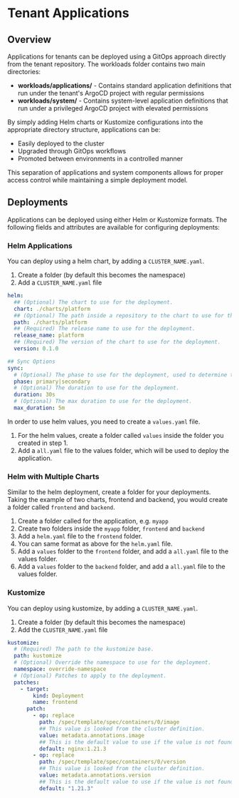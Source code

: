 # Tenant Applications

## Overview

Applications for tenants can be deployed using a GitOps approach directly from the tenant repository. The workloads folder contains two main directories:

- **workloads/applications/** - Contains standard application definitions that run under the tenant's ArgoCD project with regular permissions
- **workloads/system/** - Contains system-level application definitions that run under a privileged ArgoCD project with elevated permissions

By simply adding Helm charts or Kustomize configurations into the appropriate directory structure, applications can be:

- Easily deployed to the cluster
- Upgraded through GitOps workflows
- Promoted between environments in a controlled manner

This separation of applications and system components allows for proper access control while maintaining a simple deployment model.

## Deployments

Applications can be deployed using either Helm or Kustomize formats. The following fields and attributes are available for configuring deployments:

### Helm Applications

You can deploy using a helm chart, by adding a `CLUSTER_NAME.yaml`.

1. Create a folder (by default this becomes the namespace)
2. Add a `CLUSTER_NAME.yaml` file

```yaml
helm:
  ## (Optional) The chart to use for the deployment.
  chart: ./charts/platform
  ## (Optional) The path inside a repository to the chart to use for the deployment.
  path: ./charts/platform
  ## (Required) The release name to use for the deployment.
  release_name: platform
  ## (Required) The version of the chart to use for the deployment.
  version: 0.1.0

## Sync Options
sync:
  # (Optional) The phase to use for the deployment, used to determine the order of the deployment.
  phase: primary|secondary
  # (Optional) The duration to use for the deployment.
  duration: 30s
  # (Optional) The max duration to use for the deployment.
  max_duration: 5m
```

In order to use helm values, you need to create a `values.yaml` file.

1. For the helm values, create a folder called `values` inside the folder you created in step 1.
2. Add a `all.yaml` file to the values folder, which will be used to deploy the application.

### Helm with Multiple Charts

Similar to the helm deployment, create a folder for your deployments. Taking the example of two charts, frontend and backend, you would create a folder called `frontend` and `backend`.

1. Create a folder called for the application, e.g. `myapp`
2. Create two folders inside the `myapp` folder, `frontend` and `backend`
3. Add a `helm.yaml` file to the `frontend` folder.
4. You can same format as above for the `helm.yaml` file.
5. Add a `values` folder to the `frontend` folder, and add a `all.yaml` file to the values folder.
6. Add a `values` folder to the `backend` folder, and add a `all.yaml` file to the values folder.

### Kustomize

You can deploy using kustomize, by adding a `CLUSTER_NAME.yaml`.

1. Create a folder (by default this becomes the namespace)
2. Add the `CLUSTER_NAME.yaml` file

```yaml
kustomize:
  # (Required) The path to the kustomize base.
  path: kustomize
  # (Optional) Override the namespace to use for the deployment.
  namespace: override-namespace
  # (Optional) Patches to apply to the deployment.
  patches:
    - target:
        kind: Deployment
        name: frontend
      patch:
        - op: replace
          path: /spec/template/spec/containers/0/image
          ## This value is looked from the cluster definition.
          value: metadata.annotations.image
          ## This is the default value to use if the value is not found.
          default: nginx:1.21.3
        - op: replace
          path: /spec/template/spec/containers/0/version
          ## This value is looked from the cluster definition.
          value: metadata.annotations.version
          ## This is the default value to use if the value is not found.
          default: "1.21.3"
```
